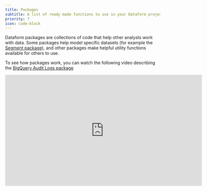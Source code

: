 ```yaml
---
title: Packages
subtitle: A list of ready made functions to use in your Dataform projects.
priority: 7
icon: code-block
---
```


Dataform packages are collections of code that help other analysts work with data. Some packages help model specific datasets (for example the [Segment package](/packages/dataform-segment)), and other packages make helpful utility functions available for others to use.

To see how packages work, you can watch the following video describing the [BigQuery Audit Logs package](/packages/dataform-bq-audit-logs)

<iframe width="640" height="360" src="https://www.loom.com/embed/fdfa25dcdc8544e38fe844199b970f87" frameborder="0" webkitallowfullscreen mozallowfullscreen allowfullscreen></iframe>
